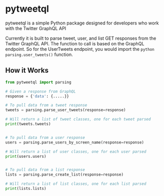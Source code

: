 # pytweetql
pytweetql is a simple Python package designed for developers who work with the Twitter GraphQL API

Currently it is built to parse tweet, user, and list GET responses from the Twitter GraphQL API. The function to call is based on the GraphQL endpoint. So for the UserTweets endpoint, you would import the ```python parsing.user_tweets()``` function.

## How it Works

```python
from pytweetql import parsing

# Given a response from GraphQL
response = {'data': {.....}}

# To pull data from a tweet response
tweets = parsing.parse_user_tweets(response=response)

# Will return a list of tweet classes, one for each tweet parsed
print(tweets.tweets)


# To pull data from a user response
users = parsing.parse_users_by_screen_name(response=response)

# Will return a list of user classes, one for each user parsed
print(users.users)


# To pull data from a list response
lists = parsing.parse_create_list(response=response)

# Will return a list of list classes, one for each list parsed
print(lists.lists)

```
